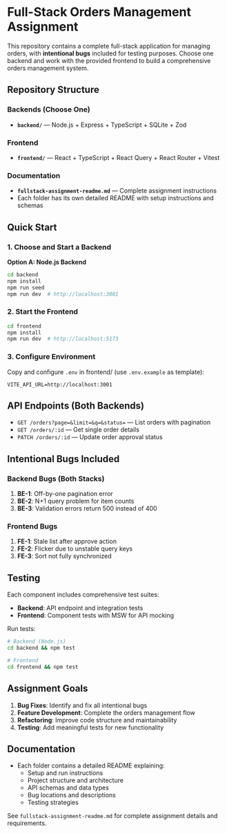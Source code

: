 # Full-Stack Orders Management Assignment

This repository contains a complete full-stack application for managing orders, with **intentional bugs** included for testing purposes. Choose one backend and work with the provided frontend to build a comprehensive orders management system.

## Repository Structure

### Backends (Choose One)
- **`backend/`** — Node.js + Express + TypeScript + SQLite + Zod

### Frontend
- **`frontend/`** — React + TypeScript + React Query + React Router + Vitest

### Documentation
- **`fullstack-assignment-readme.md`** — Complete assignment instructions
- Each folder has its own detailed README with setup instructions and schemas

## Quick Start

### 1. Choose and Start a Backend

**Option A: Node.js Backend**
```bash
cd backend
npm install
npm run seed
npm run dev  # http://localhost:3001
```

### 2. Start the Frontend
```bash
cd frontend
npm install
npm run dev  # http://localhost:5173
```

### 3. Configure Environment
Copy and configure `.env` in frontend/ (use `.env.example` as template):
```
VITE_API_URL=http://localhost:3001
```

## API Endpoints (Both Backends)
- `GET /orders?page=&limit=&q=&status=` — List orders with pagination
- `GET /orders/:id` — Get single order details  
- `PATCH /orders/:id` — Update order approval status

## Intentional Bugs Included

### Backend Bugs (Both Stacks)
1. **BE-1**: Off-by-one pagination error
2. **BE-2**: N+1 query problem for item counts
3. **BE-3**: Validation errors return 500 instead of 400

### Frontend Bugs
1. **FE-1**: Stale list after approve action
2. **FE-2**: Flicker due to unstable query keys
3. **FE-3**: Sort not fully synchronized

## Testing
Each component includes comprehensive test suites:
- **Backend**: API endpoint and integration tests
- **Frontend**: Component tests with MSW for API mocking

Run tests:
```bash
# Backend (Node.js)
cd backend && npm test

# Frontend  
cd frontend && npm test
```

## Assignment Goals
1. **Bug Fixes**: Identify and fix all intentional bugs
2. **Feature Development**: Complete the orders management flow
3. **Refactoring**: Improve code structure and maintainability  
4. **Testing**: Add meaningful tests for new functionality

## Documentation
- Each folder contains a detailed README explaining:
  - Setup and run instructions
  - Project structure and architecture
  - API schemas and data types
  - Bug locations and descriptions
  - Testing strategies

See `fullstack-assignment-readme.md` for complete assignment details and requirements.
